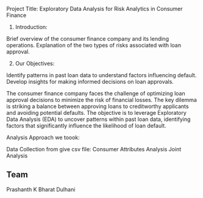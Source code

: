 Project Title: Exploratory Data Analysis for Risk Analytics in Consumer Finance

1. Introduction:

Brief overview of the consumer finance company and its lending operations.
Explanation of the two types of risks associated with loan approval.

2. Our Objectives:

Identify patterns in past loan data to understand factors influencing default.
Develop insights for making informed decisions on loan approvals.

The consumer finance company faces the challenge of optimizing loan approval decisions to minimize the risk of financial losses. The key dilemma is striking a balance between approving loans to creditworthy applicants and avoiding potential defaults. The objective is to leverage Exploratory Data Analysis (EDA) to uncover patterns within past loan data, identifying factors that significantly influence the likelihood of loan default.

Analysis Approach we toook:

Data Collection from give csv file:
Consumer Attributes Analysis
Joint Analysis

## Team

Prashanth K
Bharat Dulhani
